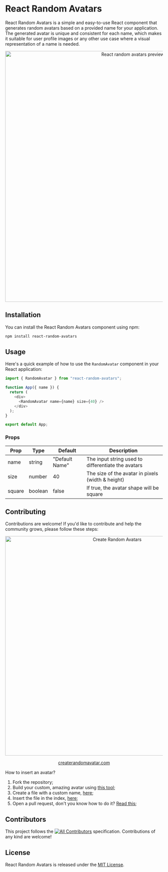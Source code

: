 # React Random Avatars

React Random Avatars is a simple and easy-to-use React component that generates random avatars based on a provided name for your application. The generated avatar is unique and consistent for each name, which makes it suitable for user profile images or any other use case where a visual representation of a name is needed.

<p align="center">
    <img width="800px" align="center" src="https://user-images.githubusercontent.com/95089762/232099917-d5c3e355-41bd-44a0-831b-62eb54a7b41f.JPG" title="React random avatars preview" />
</p>

## Installation

You can install the React Random Avatars component using npm:

```bash
npm install react-random-avatars
```

## Usage

Here's a quick example of how to use the `RandomAvatar` component in your React application:

```javascript
import { RandomAvatar } from "react-random-avatars";

function App({ name }) {
  return (
    <div>
      <RandomAvatar name={name} size={40} />
    </div>
  );
}

export default App;
```

### Props

| Prop   | Type    | Default        | Description                                        |
| ------ | ------- | -------------- | -------------------------------------------------- |
| name   | string  | "Default Name" | The input string used to differentiate the avatars |
| size   | number  | 40             | The size of the avatar in pixels (width & height)  |
| square | boolean | false          | If true, the avatar shape will be square           |

## Contributing

Contributions are welcome! If you'd like to contribute and help the community grows, please follow these steps:

<p align="center">
  <a href="https://www.createrandomavatar.com/">
    <img width="700px" align="center" src="https://user-images.githubusercontent.com/95089762/232052679-8bc566e3-e1ad-4e3b-9d56-a730294dd6b1.JPG" title="Create Random Avatars" />
  </a>
</p>

<p align="center">
  <a href="https://www.createrandomavatar.com/">createrandomavatar.com</a>
</p>

How to insert an avatar?

1. Fork the repository;
2. Build your custom, amazing avatar using [this tool](https://www.createrandomavatar.com);
3. Create a file with a custom name, [here](https://github.com/sagi403/react-random-avatars/tree/master/src/insertYourAvatarHere);
4. Insert the file in the index, [here](https://github.com/sagi403/react-random-avatars/blob/master/src/insertYourAvatarHere/index.ts);
5. Open a pull request, don't you know how to do it? [Read this](https://docs.github.com/en/pull-requests/collaborating-with-pull-requests/proposing-changes-to-your-work-with-pull-requests/creating-a-pull-request);

## Contributors

<!-- ALL-CONTRIBUTORS-LIST:START - Do not remove or modify this section -->
<!-- prettier-ignore-start -->
<!-- markdownlint-disable -->

<!-- markdownlint-restore -->
<!-- prettier-ignore-end -->

<!-- ALL-CONTRIBUTORS-LIST:END -->

This project follows the [![All Contributors](https://img.shields.io/github/all-contributors/sagi403/react-random-avatars?color=ee8449&style=flat-square)](#contributors) specification. Contributions of any kind are welcome!

## License

React Random Avatars is released under the [MIT License](LICENSE).
